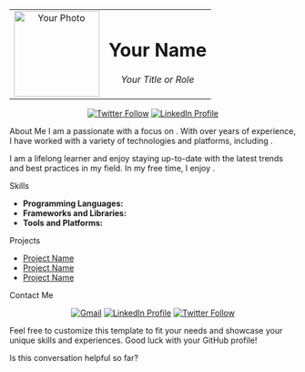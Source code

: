 <table> <tr> <td align="center"><img src="https://github.com/yourusername/yourusername.github.io/blob/main/assets/img/yourphoto.png?raw=true" width="150" height="150" alt="Your Photo"/></td> <td align="center"><h1>Your Name</h1><p><em>Your Title or Role</em></p></td> </tr> </table> <p align="center"> <a href="https://twitter.com/yourtwitterhandle" target="blank"><img src="https://img.shields.io/twitter/follow/yourtwitterhandle?logo=twitter&style=for-the-badge" alt="Twitter Follow" /></a> <a href="https://linkedin.com/in/yourlinkedinhandle" target="blank"><img src="https://img.shields.io/badge/LinkedIn-%230077B5.svg?logo=linkedin&style=for-the-badge" alt="LinkedIn Profile" /></a> </p>
About Me
I am a passionate <Your Title or Role> with a focus on <Your Skills or Expertise>. With over <Number of Years of Experience> years of experience, I have worked with a variety of technologies and platforms, including <List of Technologies and Platforms>.

I am a lifelong learner and enjoy staying up-to-date with the latest trends and best practices in my field. In my free time, I enjoy <Hobbies or Interests>.

Skills
<ul> <li><strong>Programming Languages:</strong> <Your Programming Languages></li> <li><strong>Frameworks and Libraries:</strong> <Your Frameworks and Libraries></li> <li><strong>Tools and Platforms:</strong> <Your Tools and Platforms></li> </ul>
Projects
<ul> <li><a href="https://github.com/yourusername/yourprojectname">Project Name</a></li> <li><a href="https://github.com/yourusername/yourprojectname">Project Name</a></li> <li><a href="https://github.com/yourusername/yourprojectname">Project Name</a></li> </ul>
Contact Me
<p align="center"> <a href="mailto:youremail@example.com"><img src="https://img.shields.io/badge/Gmail-D14836?style=for-the-badge&logo=gmail&logoColor=white" alt="Gmail"/></a> <a href="https://www.linkedin.com/in/yourlinkedinhandle" target="blank"><img src="https://img.shields.io/badge/LinkedIn-%230077B5.svg?style=for-the-badge&logo=linkedin&logoColor=white" alt="LinkedIn Profile" /></a> <a href="https://twitter.com/yourtwitterhandle" target="blank"><img src="https://img.shields.io/twitter/follow/yourtwitterhandle?logo=twitter&style=for-the-badge" alt="Twitter Follow" /></a> </p>
Feel free to customize this template to fit your needs and showcase your unique skills and experiences. Good luck with your GitHub profile!

Is this conversation helpful so far?



